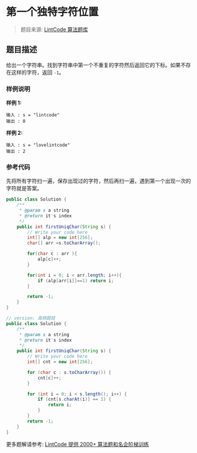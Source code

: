 # 第一个独特字符位置
 > 题目来源: [LintCode 算法题库](https://www.lintcode.com/problem/first-position-unique-character/?utm_source=sc-github-wzz)
 ## 题目描述
 给出一个字符串。找到字符串中第一个不重复的字符然后返回它的下标。如果不存在这样的字符，返回 `-1`。
 ### 样例说明
 **样例 1:**
```
输入 : s = "lintcode"
输出 : 0
```
**样例 2:**
```
输入 : s = "lovelintcode"
输出 : 2
```
 ### 参考代码
 先将所有字符扫一遍，保存出现过的字符，然后再扫一遍，遇到第一个出现一次的字符就是答案。
```java
public class Solution {
    /**
     * @param s a string
     * @return it's index
     */
    public int firstUniqChar(String s) {
        // Write your code here
        int[] alp = new int[256];
        char[] arr =s.toCharArray();

        for(char c : arr ){
            alp[c]++;
        }

        for(int i = 0; i < arr.length; i++){
            if (alp[arr[i]]==1) return i;
        }

        return -1;
    }
}

// version: 高频题班
public class Solution {
    /**
     * @param s a string
     * @return it's index
     */
    public int firstUniqChar(String s) {
        // Write your code here
        int[] cnt = new int[256];

        for (char c : s.toCharArray()) {
            cnt[c]++;
        }

        for (int i = 0; i < s.length(); i++) {
            if (cnt[s.charAt(i)] == 1) {
                return i;
            }
        }
        return -1;
    }
}
```
 更多题解请参考: [LintCode 提供 2000+ 算法题和名企阶梯训练](https://www.lintcode.com/problem/?utm_source=sc-github-wzz)